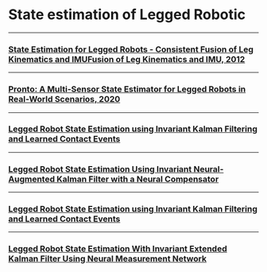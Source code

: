 # State estimation of Legged Robotic

***

### [State Estimation for Legged Robots - Consistent Fusion of Leg Kinematics and IMUFusion of Leg Kinematics and IMU, 2012](/State%20estimation/State%20Estimation%20for%20Legged%20Robots%20-%20Consistent.pdf)

***

### [Pronto: A Multi-Sensor State Estimator for Legged Robots in Real-World Scenarios, 2020](/State%20estimation/Pronto:%20A%20Multi-Sensor%20State%20Estimator%20for%20Legged%20Robots%20in%20Real-World%20Scenarios.pdf)

***

### [Legged Robot State Estimation using Invariant Kalman Filtering and Learned Contact Events](/State%20estimation/Legged%20Robot%20State%20Estimation%20using%20Invariant.pdf)

***

### [Legged Robot State Estimation Using Invariant Neural-Augmented Kalman Filter with a Neural Compensator](/State%20estimation/Legged%20Robot%20State%20Estimation%20Using%20Invariant%20Neural-Augmented%20Kalman%20Filter%20with%20a%20Neural%20Compensator.pdf)


***

### [Legged Robot State Estimation using Invariant Kalman Filtering and Learned Contact Events](/State%20estimation/Legged%20Robot%20State%20Estimation%20using%20Invariant.pdf)

***

### [Legged Robot State Estimation With Invariant Extended Kalman Filter Using Neural Measurement Network](/State%20estimation/Legged%20Robot%20State%20Estimation%20With%20Invariant%20Extended%20Kalman%20Filter%20Using%20Neural%20Measurement%20Network.pdf)

